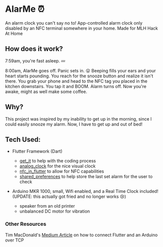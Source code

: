 # AlarMe ⏰
An alarm clock you can't say no to! App-controlled alarm clock only disabled by an NFC terminal somewhere in your home. Made for MLH Hack At Home

## How does it work?
7:59am, you're fast asleep. 💤

8:00am, AlarMe goes off. Panic sets in. 😮
Beeping fills your ears and your heart starts pounding. You reach for the snooze button and realize it isn't there. You grab your phone and head to the NFC tag you placed in the kitchen downstairs. You tap it and BOOM. Alarm turns off. Now you're awake, might as well make some coffee.

## Why?
This project was inspired by my inability to get up in the morning, since I could easily snooze my alarm. Now, I have to get up and out of bed!

## Tech Used:
- Flutter Framework (Dart)
  - [get_it](https://pub.dev/packages/get_it) to help with the coding process
  - [analog_clock](https://pub.dev/packages/analog_clock) for the nice visual clock 
  - [nfc_in_flutter](https://pub.dev/packages/nfc_in_flutter) to allow for NFC capabilities
  - [shared_preferences](https://pub.dev/packages/shared_preferences) to help store the last set alarm for the user to check
  
- Arduino MKR 1000, small, Wifi enabled, and a Real Time Clock included! (UPDATE: this actually got fried and no longer works 😢)
  - speaker from an old printer
  - unbalanced DC motor for vibration
  
  
  
### Other Resources
Tim MacDonald's [Medium Article](https://medium.com/@TimMcDon4ld/using-flutter-and-arduino-to-control-appliances-b8fcd61b220) on how to connect Flutter and an Arduino over TCP

  